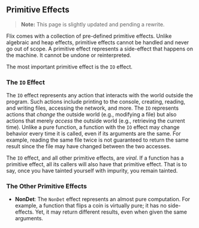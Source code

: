 ## Primitive Effects

> **Note:** This page is slightly updated and pending a rewrite.

Flix comes with a collection of pre-defined primitive effects. Unlike algebraic
and heap effects, primitive effects cannot be handled and never go out of scope.
A primitive effect represents a side-effect that happens on the machine. It
cannot be undone or reinterpreted.

The most important primitive effect is the `IO` effect.

### The `IO` Effect

The `IO` effect represents any action that interacts with the world outside the
program. Such actions include printing to the console, creating, reading, and
writing files, accessing the network, and more. The `IO` represents actions that
_change_ the outside world (e.g., modifying a file) but also actions that merely
_access_ the outside world (e.g., retrieving the current time). Unlike a pure
function, a function with the `IO` effect may change behavior every time it is
called, even if its arguments are the same. For example, reading the same file
twice is not guaranteed to return the same result since the file may have
changed between the two accesses.

The `IO` effect, and all other primitive effects, are _viral_. If a function has
a primitive effect, all its callers will also have that primitive effect. That
is to say, once you have tainted yourself with impurity, you remain tainted. 

### The Other Primitive Effects

- **NonDet**: The `NonDet` effect represents an almost pure computation. For
  example, a function that flips a coin is virtually pure; it has no
  side-effects. Yet, it may return different results, even when given the same
  arguments.
